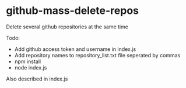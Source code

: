 # github-mass-delete-repos
 Delete several github repositories at the same time


Todo:
- Add github access token and username in index.js
- Add repository names to repository_list.txt file seperated by commas
- npm install
- node index.js

Also described in index.js